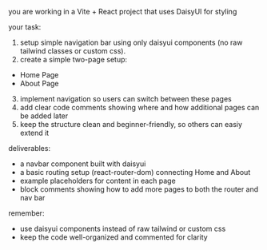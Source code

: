 you are working in a Vite + React project that uses DaisyUI for styling 

your task:
1. setup simple navigation bar using only daisyui components (no raw tailwind classes or custom css).
2. create a simple two-page setup:
- Home Page
- About Page 
3. implement navigation so users can switch between these pages 
4. add clear code comments showing where and how additional pages can be added later
5. keep the structure clean and beginner-friendly, so others can easiy extend it 

deliverables:
- a navbar component built with daisyui 
- a basic routing setup (react-router-dom) connecting Home and About
- example placeholders for content in each page
- block comments showing how to add more pages to both the router and nav bar

remember: 
- use daisyui components instead of raw tailwind or custom css
- keep the code well-organized and commented for clarity